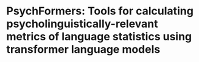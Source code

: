 # PsychFormers: Tools for calculating psycholinguistically-relevant metrics of language statistics using transformer language models
